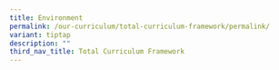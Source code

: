 ```yaml
---
title: Environment
permalink: /our-curriculum/total-curriculum-framework/permalink/
variant: tiptap
description: ""
third_nav_title: Total Curriculum Framework
---
```

